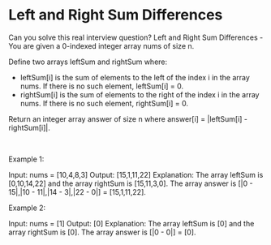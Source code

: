 # Left and Right Sum Differences

Can you solve this real interview question? Left and Right Sum Differences - You are given a 0-indexed integer array nums of size n.

Define two arrays leftSum and rightSum where:

 * leftSum[i] is the sum of elements to the left of the index i in the array nums. If there is no such element, leftSum[i] = 0.
 * rightSum[i] is the sum of elements to the right of the index i in the array nums. If there is no such element, rightSum[i] = 0.

Return an integer array answer of size n where answer[i] = |leftSum[i] - rightSum[i]|.

 

Example 1:


Input: nums = [10,4,8,3]
Output: [15,1,11,22]
Explanation: The array leftSum is [0,10,14,22] and the array rightSum is [15,11,3,0].
The array answer is [|0 - 15|,|10 - 11|,|14 - 3|,|22 - 0|] = [15,1,11,22].


Example 2:


Input: nums = [1]
Output: [0]
Explanation: The array leftSum is [0] and the array rightSum is [0].
The array answer is [|0 - 0|] = [0].
